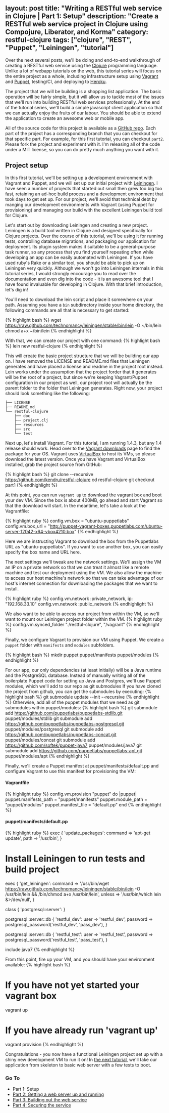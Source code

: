 
layout: post
title: "Writing a RESTful web service in Clojure | Part 1: Setup"
description: "Create a RESTful web service project in Clojure using Compojure, Liberator, and Korma"
category: restful-clojure
tags: ["clojure", "REST", "Puppet", "Leiningen", "tutorial"]
---

Over the next several posts, we'll be doing and end-to-end walkthrough of
creating a RESTful web service using the [Clojure](http://clojure.org/)
programming language. Unlike a lot of webapp tutorials on the web, this
tutorial series will focus on the entire project as a whole, including
infrastructure setup using [Vagrant](http://www.vagrantup.com/) and
[Puppet](http://puppetlabs.com/puppet/puppet-open-source), testing/CI, and
deploying to [Heroku](https://www.heroku.com/).

The project that we will be building is a shopping list application. The basic
operation will be fairly simple, but it will allow us to tackle most of the
issues that we'll run into building RESTful web services professionally. At the
end of the tutorial series, we'll build a simple javascript client application
so that we can actually enjoy the fruits of our labour. You should be able to
extend the application to create an awesome web or mobile app.

All of the source code for this project is available as a
[GitHub repo](https://github.com/kendru/restful-clojure). Each part of the
project has a corresponding branch that you can checkout for that specific
part. For example, for this first tutorial, you can checkout `part2`.
Please fork the project and experiment with it. I'm releasing all of the code
under a MIT license, so you can do pretty much anything you want with it.

## Project setup

In this first tutorial, we'll be setting up a development environment with
Vagrant and Puppet, and we will set up our initial project with
[Leiningen](http://leiningen.org/). I have seen a number of projects that
started out small then grew too big too fast, retaining an ad-hoc build process
and a development environment that took days to get set up. For our project,
we'll avoid that technical debt by manging our development environments with
Vagrant (using Puppet for provisioning) and managing our build with the
excellent Leiningen build tool for Clojure.

Let's start out by downloading Leiningen and creating a new project. Leiningen
is a build tool written in Clojure and designed specifically for Clojure
projects. Over the course of this tutorial, we'll be using it for running
tests, controlling database migrations, and packaging our application for
deployment. Its plugin system makes it suitable to be a general-purpose task
runner, so any process that you find yourself repeating often while developing
an app can be easily automated with Leiningen. If you have used ruby's Rake or
a similar tool, you should be able to pick up on Leiningen very quickly.
Although we won't go into Leiningen internals in this tutorial series, I would
strongly encourage you to read over the documentation and even dig into the
code - it is an awesome tool that I have found invaluable for developing in
Clojure. With that brief introduction, let's dig in!

You'll need to download the lein script and place it somewhere on your path.
Assuming you have a `bin` subdirectory inside your home directory, the
following commands are all that is necessary to get started:

{% highlight bash %}
wget https://raw.github.com/technomancy/leiningen/stable/bin/lein -O ~/bin/lein
chmod a+x ~/bin/lein
{% endhighlight %}

With that, we can create our project with one command:
{% highlight bash %}
lein new restful-clojure
{% endhighlight %}

This will create the basic project structure that we will be building our app
on. I have removed the LICENSE and README.md files that Leiningen generates and
have placed a license and readme in the project root instead. Lein works under
the assumption that the project forder that it generates will be the root of
a project, but since we're keeping Vagrant/Puppet configuration in our project
as well, our project root will actually be the parent folder to the folder that
Leiningen generates. Right now, your project should look something like the
following:

```
├── LICENSE
├── README.md
└── restful-clojure
    ├── doc
    ├── project.clj
    ├── resources
    ├── src
    └── test
```

<script async src="//pagead2.googlesyndication.com/pagead/js/adsbygoogle.js"></script>
<ins class="adsbygoogle"
     style="display:block; text-align:center;"
     data-ad-layout="in-article"
     data-ad-format="fluid"
     data-ad-client="ca-pub-6265787006533161"
     data-ad-slot="3706397953"></ins>
<script>
(adsbygoogle = window.adsbygoogle || []).push({});
</script>

Next up, let's install Vagrant. For this tutorial, I am running 1.4.3,
but any 1.4 release should work. Head over to the
[Vagrant downloads](http://www.vagrantup.com/downloads) page to find the
package for your OS. Vagrant uses
[VirtualBox](https://www.virtualbox.org/wiki/Downloads) to host its VMs, so please
download the latest version. Once you have Vagrant and VirtualBox installed,
grab the project source from GitHub:

{% highlight bash %}
git clone --recursive https://github.com/kendru/restful-clojure
cd restful-clojure
git checkout part1
{% endhighlight %}

At this point, you can run `vagrant up` to download the vagrant box and boot
your dev VM. Since the box is about 400MB, go ahead and start Vagrant so that
the download will start. In the meantime, let's take a look at the Vagrantfile:

{% highlight ruby %}
config.vm.box = "ubuntu-puppetlabs"
config.vm.box_url = "http://puppet-vagrant-boxes.puppetlabs.com/ubuntu-server-12042-x64-vbox4210.box"
{% endhighlight %}

Here we are instructing Vagrant to download the box from the Puppetlabs URL as
"ubuntu-puppetlabs". If you want to use another box, you can easily specify
the box name and URL here.

The next settings we'll tweak are the network settings. We'll assign the VM an
IP on a private network so that we can treat it almost like a remote machine
and test our deployment using the VM. We also allow the machine to access our
host machine's network so that we can take advantage of our host's internet
connection for downloading the packages that we want to install.

{% highlight ruby %}
config.vm.network :private_network, ip: "192.168.33.10"
config.vm.network :public_network
{% endhighlight %}

We also want to be able to access our project from within the VM, so we'll want
to mount our Leiningen project folder within the VM.
{% highlight ruby %}
config.vm.synced_folder "./restful-clojure", "/vagrant"
{% endhighlight %}

Finally, we configure Vagrant to provision our VM using Puppet. We create
a `puppet` folder with `manifests` and `modules` subfolders.

{% highlight bash %}
mkdir puppet puppet/manifests puppet/modules
{% endhighlight %}

For our app, our only dependencies (at least initially) will be a Java runtime
and the PostgreSQL database. Instead of manually writing all of the boilerplate
Puppet code for setting up Java and Postgres, we'll use Puppet modules, which
we'll add to our repo as git submodules If you have cloned the project from
github, you can get the submodules by executing:
{% highlight bash %}
git submodule update --init --recursive
{% endhighlight %}
Otherwise, add all of the puppet modules that we need as git submodules within
puppet/modules:
{% highlight bash %}
git submodule add https://github.com/puppetlabs/puppetlabs-stdlib.git puppet/modules/stdlib
git submodule add https://github.com/puppetlabs/puppetlabs-postgresql.git puppet/modules/postgresql
git submodule add https://github.com/puppetlabs/puppetlabs-concat.git puppet/modules/concat
git submodule add https://github.com/softek/puppet-java7 puppet/modules/java7
git submodule add https://github.com/puppetlabs/puppetlabs-apt.git puppet/modules/apt
{% endhighlight %}

Finally, we'll create a Puppet manifest at
puppet/manifests/default.pp and configure Vagrant to use this manifest for
provisioning the VM:

#### Vagrantfile
{% highlight ruby %}
config.vm.provision "puppet" do |puppet|
	puppet.manifests_path = "puppet/manifests"
	puppet.module_path = "puppet/modules"
	puppet.manifest_file = "default.pp"
end
{% endhighlight %}

#### puppet/manifests/default.pp
{% highlight ruby %}
exec { 'update_packages':
	command => 'apt-get update',
	path    => '/usr/bin',
}

# Install Leiningen to run tests and build project
exec { 'get_leiningen':
	command => '/usr/bin/wget https://raw.github.com/technomancy/leiningen/stable/bin/lein -O /usr/bin/lein && /bin/chmod a+x /usr/bin/lein',
	unless  => '/usr/bin/which lein &>/dev/null',
}


class { 'postgresql::server': }

postgresql::server::db { 'restful_dev':
	user     => 'restful_dev',
	password => postgresql_password('restful_dev', 'pass_dev'),
}

postgresql::server::db { 'restful_test':
	user     => 'restful_test',
	password => postgresql_password('restful_test', 'pass_test'),
}

include java7
{% endhighlight %}

From this point, fire up your VM, and you should have your environment
available:
{% highlight bash %}
# If you have not yet started your vagrant box
vagrant up
# If you have already run 'vagrant up'
vagrant provision
{% endhighlight %}

Congratulations - you now have a functional Leiningen project set up with
a shiny new development VM to run it on! In [the next tutorial](/restful-clojure/2014/02/19/getting-a-web-server-up-and-running-with-compojure-restful-clojure-part-2/), we'll take our
application from skeleton to basic web server with a few tests to boot.

### Go To

- Part 1: Setup
- [Part 2: Getting a web server up and running](/restful-clojure/2014/02/19/getting-a-web-server-up-and-running-with-compojure-restful-clojure-part-2/)
- [Part 3: Building out the web service](/restful-clojure/2014/03/01/building-out-the-web-service-restful-clojure-part-3/)
- [Part 4: Securing the service](/restful-clojure/2015/03/13/securing-service-restful-clojure-part-4/)
